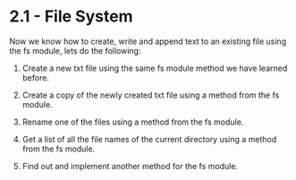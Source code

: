 # 2.1 - File System

Now we know how to create, write and append text to an existing file using the
fs module, lets do the following:

1. Create a new txt file using the same fs module method we have learned before.

2. Create a copy of the newly created txt file using a method from the fs
   module.

3. Rename one of the files using a method from the fs module.

4. Get a list of all the file names of the current directory using a method from
   the fs module.

5. Find out and implement another method for the fs module.
